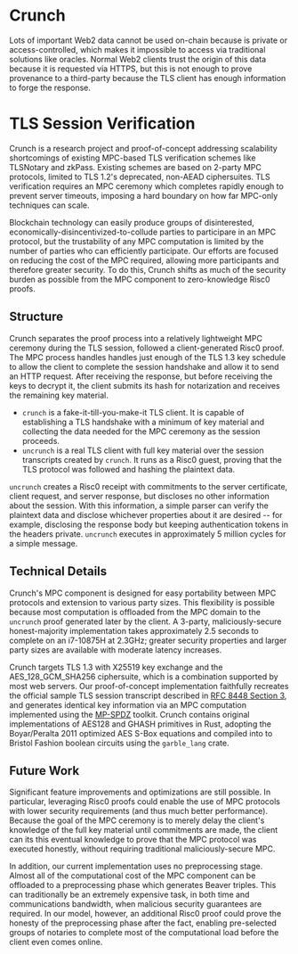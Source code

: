 # Crunch

Lots of important Web2 data cannot be used on-chain because is private or access-controlled, which makes it impossible to access via traditional solutions like oracles. Normal Web2 clients trust the origin of this data because it is requested via HTTPS, but this is not enough to prove provenance to a third-party because the TLS client has enough information to forge the response.

# TLS Session Verification

Crunch is a research project and proof-of-concept addressing scalability shortcomings of existing MPC-based TLS verification schemes like TLSNotary and zkPass. Existing schemes are based on 2-party MPC protocols, limited to TLS 1.2's deprecated, non-AEAD ciphersuites. TLS verification requires an MPC ceremony which completes rapidly enough to prevent server timeouts, imposing a hard boundary on how far MPC-only techniques can scale.

Blockchain technology can easily produce groups of disinterested, economically-disincentivized-to-collude parties to participare in an MPC protocol, but the trustability of any MPC computation is limited by the number of parties who can efficiently participate. Our efforts are focused on reducing the cost of the MPC required, allowing more participants and therefore greater security. To do this, Crunch shifts as much of the security burden as possible from the MPC component to zero-knowledge Risc0 proofs.

## Structure

Crunch separates the proof process into a relatively lightweight MPC ceremony during the TLS session, followed a client-generated Risc0 proof. The MPC process handles handles just enough of the TLS 1.3 key schedule to allow the client to complete the session handshake and allow it to send an HTTP request. After receiving the response, but before receiving the keys to decrypt it, the client submits its hash for notarization and receives the remaining key material.

- `crunch` is a fake-it-till-you-make-it TLS client. It is capable of establishing a TLS handshake with a minimum of key material and collecting the data needed for the MPC ceremony as the session proceeds.
- `uncrunch` is a real TLS client with full key material over the session transcripts created by `crunch`. It runs as a Risc0 guest, proving that the TLS protocol was followed and hashing the plaintext data. 

`uncrunch` creates a Risc0 receipt with commitments to the server certificate, client request, and server response, but discloses no other information about the session. With this information, a simple parser can verify the plaintext data and disclose whichever properties about it are desired -- for example, disclosing the response body but keeping authentication tokens in the headers private. `uncrunch` executes in approximately 5 million cycles for a simple message. 

## Technical Details

Crunch's MPC component is designed for easy portability between MPC protocols and extension to various party sizes. This flexibility is possible because most computation is offloaded from the MPC domain to the `uncrunch` proof generated later by the client. A 3-party, maliciously-secure honest-majority implementation takes approximately 2.5 seconds to complete on an i7-10875H at 2.3GHz; greater security properties and larger party sizes are available with moderate latency increases.

Crunch targets TLS 1.3 with X25519 key exchange and the AES_128_GCM_SHA256 ciphersuite, which is a combination supported by most web servers. Our proof-of-concept implementation faithfully recreates the official sample TLS session transcript described in [RFC 8448 Section 3](https://datatracker.ietf.org/doc/html/rfc8448#autoid-3), and generates identical key information via an MPC computation implemented using the [MP-SPDZ](https://eprint.iacr.org/2020/521.pdf) toolkit. Crunch contains original implementations of AES128 and GHASH primitives in Rust, adopting the Boyar/Peralta 2011 optimized AES S-Box equations and compiled into to Bristol Fashion boolean circuits using the `garble_lang` crate.

## Future Work

Significant feature improvements and optimizations are still possible. In particular, leveraging Risc0 proofs could enable the use of MPC protocols with lower security requirements (and thus much better performance). Because the goal of the MPC ceremony is to merely delay the client's knowledge of the full key material until commitments are made, the client can its this eventual knowledge to prove that the MPC protocol was executed honestly, without requiring traditional maliciously-secure MPC.

In addition, our current implementation uses no preprocessing stage. Almost all of the computational cost of the MPC component can be offloaded to a preprocessing phase which generates Beaver triples. This can traditionally be an extremely expensive task, in both time and communications bandwidth, when malicious security guarantees are required. In our model, however, an additional Risc0 proof could prove the honesty of the preprocessing phase after the fact, enabling pre-selected groups of notaries to complete most of the computational load before the client even comes online.
